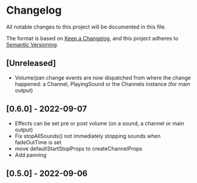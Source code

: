 # Changelog
All notable changes to this project will be documented in this file.

The format is based on [Keep a Changelog](https://keepachangelog.com/en/1.0.0/),
and this project adheres to [Semantic Versioning](https://semver.org/spec/v2.0.0.html).

## [Unreleased]
- Volume/pan change events are now dispatched from where the change happened: a Channel, PlayingSound or the Channels instance (for main output) 

## [0.6.0] - 2022-09-07
- Effects can be set pre or post volume (on a sound, a channel or main output)
- Fix stopAllSounds() not immediately stopping sounds when fadeOutTime is set
- move defaultStartStopProps to createChannelProps
- Add panning

## [0.5.0] - 2022-09-06
